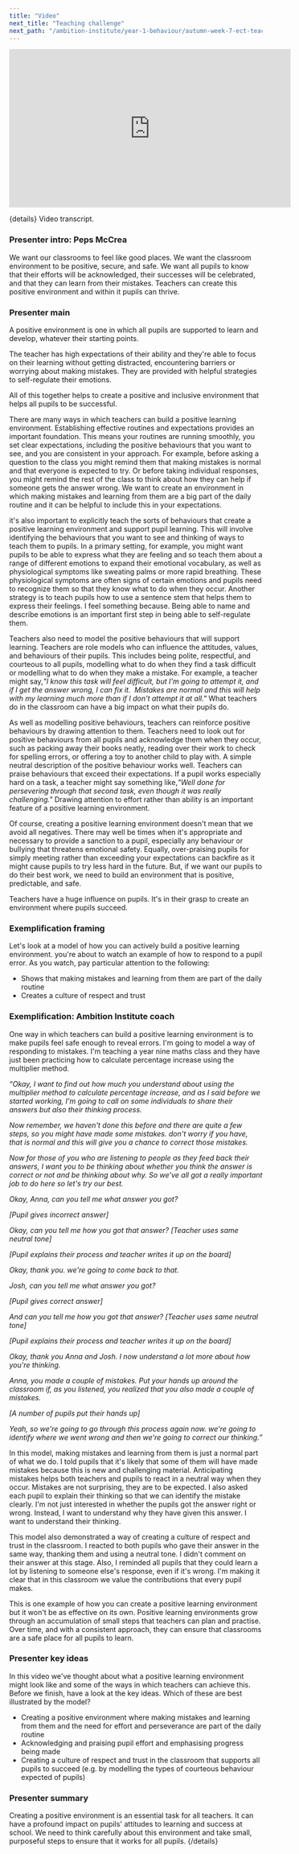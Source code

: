 ```yaml
---
title: "Video"
next_title: "Teaching challenge"
next_path: "/ambition-institute/year-1-behaviour/autumn-week-7-ect-teaching-challenge"
---
```


<iframe width="560"
    height="315"
    src="https://www.youtube.com/embed/clQadkPPyy0"
    title="YouTube video player"
    frameborder="0"
    allow="accelerometer; autoplay; clipboard-write; encrypted-media; gyroscope; picture-in-picture; web-share" allowfullscreen></iframe>

{details}
Video transcript.

### Presenter intro: Peps McCrea

We want our classrooms to feel like good places. We want the classroom environment
to be positive, secure, and safe. We want all pupils to know that their efforts will
be acknowledged, their successes will be celebrated, and that they can learn from
their mistakes. Teachers can create this positive environment and within it pupils
can thrive.

### Presenter main

A positive environment is one in which all pupils are supported to learn and develop, whatever their starting points.

The teacher has high expectations of their ability and they're able to focus on their learning without getting distracted, encountering barriers or worrying about making mistakes. They are provided with helpful strategies to self-regulate their emotions.

All of this together helps to create a positive and inclusive environment that helps all pupils to be successful.

There are many ways in which teachers can build a positive learning environment. Establishing effective routines and expectations provides an important foundation. This means your routines are running smoothly, you set clear expectations, including the positive behaviours that you want to see, and you are consistent in your approach. For example, before asking a question to the class you might remind them that making mistakes is normal and that everyone is expected to try. Or before taking individual responses, you might remind the rest of the class to think about how they can help if someone gets the answer wrong. We want to create an environment in which making mistakes and learning from them are a big part of the daily routine and it can be helpful to include this in your expectations.

it's also important to explicitly teach the sorts of behaviours that create a positive learning environment and support pupil learning. This will involve identifying the behaviours that you want to see and thinking of ways to teach them to pupils. In a primary setting, for example, you might want pupils to be able to express what they are feeling and so teach them about a range of different emotions to expand their emotional vocabulary, as well as physiological symptoms like sweating palms or more rapid breathing. These physiological symptoms are often signs of certain emotions and pupils need to recognize them so that they know what to do when they occur. Another strategy is to teach pupils how to use a sentence stem that helps them to express their feelings. I feel something because. Being able to name and describe emotions is an important first step in being able to self-regulate them.

Teachers also need to model the positive behaviours that will support learning. Teachers are role models who can influence the attitudes, values, and behaviours of their pupils. This includes being polite, respectful, and courteous to all pupils, modelling what to do when they find a task difficult or modelling what to do when they make a mistake. For example, a teacher might say,_"I know this task will feel difficult, but I'm going to attempt it, and if I get the answer wrong, I can fix it.&nbsp; Mistakes are normal and this will help with my learning much more than if I don't attempt it at all."_ What teachers do in the classroom can have a big impact on what their pupils do.

As well as modelling positive behaviours, teachers can reinforce positive behaviours by drawing attention to them. Teachers need to look out for positive behaviours from all pupils and acknowledge them when they occur, such as packing away their books neatly, reading over their work to check for spelling errors, or offering a toy to another child to play with. A simple neutral description of the positive behaviour works well. Teachers can praise behaviours that exceed their expectations. If a pupil works especially hard on a task, a teacher might say something like,_"Well done for persevering through that second task, even though it was really challenging."_ Drawing attention to effort rather than ability is an important feature of a positive learning environment.

Of course, creating a positive learning environment doesn't mean that we avoid all negatives. There may well be times when it's appropriate and necessary to provide a sanction to a pupil, especially any behaviour or bullying that threatens emotional safety. Equally, over-praising pupils for simply meeting rather than exceeding your expectations can backfire as it might cause pupils to try less hard in the future. But, if we want our pupils to do their best work, we need to build an environment that is positive, predictable, and safe.

Teachers have a huge influence on pupils. It's in their grasp to create an environment where pupils succeed.

### Exemplification framing

Let's look at a model of how you can actively build a positive learning environment.
you're about to watch an example of how to respond to a pupil error. As you watch,
pay particular attention to the following:

- Shows that making mistakes and learning from them are part of the daily routine
- Creates a culture of respect and trust

### Exemplification: Ambition Institute coach

One way in which teachers can build a positive learning environment is to make
pupils feel safe enough to reveal errors. I'm going to model a way of responding
to mistakes. I'm teaching a year nine maths class and they have just been
practicing how to calculate percentage increase using the multiplier method.

_“Okay, I want to find out how much you understand about using the multiplier method to calculate percentage increase, and as I said before we started working, I'm going to call on some individuals to share their answers but also their thinking process._

_Now remember, we haven't done this before and there are quite a few steps, so you might have made some mistakes. don't worry if you have, that is normal and this will give you a chance to correct those mistakes._

_Now for those of you who are listening to people as they feed back their answers, I want you to be thinking about whether you think the answer is correct or not and be thinking about why. So we've all got a really important job to do here so let's try our best._

_Okay, Anna, can you tell me what answer you got?_

_[Pupil gives incorrect answer]_

_Okay, can you tell me how you got that answer?_
_[Teacher uses same neutral tone]_

_[Pupil explains their process and teacher writes it up on the board]_

_Okay, thank you. we're going to come back to that._

_Josh, can you tell me what answer you got?_

_[Pupil gives correct answer]_

_And can you tell me how you got that answer? [Teacher uses same neutral tone]_

_[Pupil explains their process and teacher writes it up on the board]_

_Okay, thank you Anna and Josh. I now understand a lot more about how you're thinking._

_Anna, you made a couple of mistakes. Put your hands up around the classroom if, as you listened, you realized that you also made a couple of mistakes._

_[A number of pupils put their hands up]_

_Yeah, so we're going to go through this process again now. we're going to identify where we went wrong and then we're going to correct our thinking.”_

In this model, making mistakes and learning from them is just a normal part of what we do. I told pupils that it's likely that some of them will have made mistakes because this is new and challenging material. Anticipating mistakes helps both teachers and pupils to react in a neutral way when they occur. Mistakes are not surprising, they are to be expected. I also asked each pupil to explain their thinking so that we can identify the mistake clearly. I'm not just interested in whether the pupils got the answer right or wrong. Instead, I want to understand why they have given this answer. I want to understand their thinking.

This model also demonstrated a way of creating a culture of respect and trust in the classroom. I reacted to both pupils who gave their answer in the same way, thanking them and using a neutral tone. I didn't comment on their answer at this stage. Also, I reminded all pupils that they could learn a lot by listening to someone else's response, even if it's wrong. I'm making it clear that in this classroom we value the contributions that every pupil makes.

This is one example of how you can create a positive learning environment but it won't be as effective on its own. Positive learning environments grow through an accumulation of small steps that teachers can plan and practise. Over time, and with a consistent approach, they can ensure that classrooms are a safe place for all pupils to learn.

### Presenter key ideas

In this video we've thought about what a positive learning environment might look
like and some of the ways in which teachers can achieve this. Before we finish, have
a look at the key ideas. Which of these are best illustrated by the model?

- Creating a positive environment where making mistakes and learning from them and the need for effort and perseverance are part of the daily routine
- Acknowledging and praising pupil effort and emphasising progress being made
- Creating a culture of respect and trust in the classroom that supports all pupils to succeed (e.g. by modelling the types of courteous behaviour expected of pupils)

### Presenter summary

Creating a positive environment is an essential task for all teachers. It can
have a profound impact on pupils' attitudes to learning and success at school.
We need to think carefully about this environment and take small, purposeful
steps to ensure that it works for all pupils. {/details}
